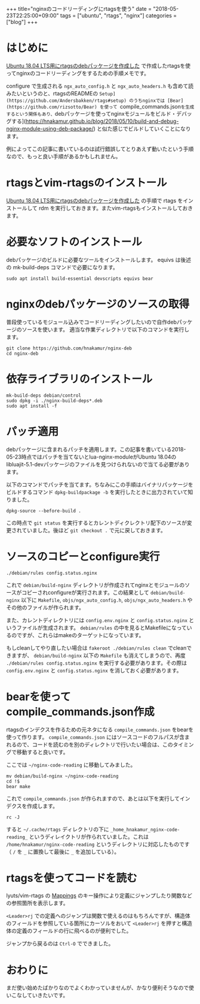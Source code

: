+++
title="nginxのコードリーディングにrtagsを使う"
date = "2018-05-23T22:25:00+09:00"
tags = ["ubuntu", "rtags", "nginx"]
categories = ["blog"]
+++


# はじめに

[Ubuntu 18.04 LTS用にrtagsのdebパッケージを作成した](/blog/2018/05/23/build-rtags-deb-for-ubuntu-18.04-lts/) で作成したrtagsを使ってnginxのコードリーディングをするための手順メモです。

configure で生成される `ngx_auto_config.h` と `ngx_auto_headers.h` も含めて読みたいというのと、rtagsのREADMEの `Setup](https://github.com/Andersbakken/rtags#setup) のうちnginxでは [Bear](https://github.com/rizsotto/Bear) を使って `compile_commands.json` を生成するという関係もあり、 `debパッケージを使ってnginxモジュールをビルド・デバッグする](https://hnakamur.github.io/blog/2018/05/10/build-and-debug-nginx-module-using-deb-package/) と似た感じでビルドしていくことになります。

例によってこの記事に書いているのは試行錯誤してとりあえず動いたという手順なので、もっと良い手順があるかもしれません。

# rtagsとvim-rtagsのインストール

[Ubuntu 18.04 LTS用にrtagsのdebパッケージを作成した](/blog/2018/05/23/build-rtags-deb-for-ubuntu-18.04-lts/) の手順で rtags をインストールして rdm を実行しておきます。またvim-rtagsもインストールしておきます。

# 必要なソフトのインストール

debパッケージのビルドに必要なツールをインストールします。 equivs は後述の mk-build-deps コマンドで必要になります。

```console
sudo apt install build-essential devscripts equivs bear
```

# nginxのdebパッケージのソースの取得

普段使っているモジュール込みでコードリーディングしたいので自作debパッケージのソースを使います。
適当な作業ディレクトリで以下のコマンドを実行します。

```console
git clone https://github.com/hnakamur/nginx-deb
cd nginx-deb
```

# 依存ライブラリのインストール

```console
mk-build-deps debian/control
sudo dpkg -i ./nginx-build-deps*.deb
sudo apt install -f
```

# パッチ適用

debパッケージに含まれるパッチを適用します。この記事を書いている2018-05-23時点ではパッチを当てないとlua-nginx-moduleがUbuntu 18.04のlibluajit-5.1-devパッケージのファイルを見つけられないので当てる必要があります。

以下のコマンドでパッチを当てます。ちなみにこの手順はバイナリパッケージをビルドするコマンド `dpkg-buildpackage -b` を実行したときに出力されていて知りました。

```console
dpkg-source --before-build .
```

この時点で `git status` を実行するとカレントディクレクトリ配下のソースが変更されていました。後ほど `git checkout .` で元に戻しておきます。

# ソースのコピーとconfigure実行

```console
./debian/rules config.status.nginx
```

これで `debian/build-nginx` ディレクトリが作成されてnginxとモジュールのソースがコピーされconfigureが実行されます。この結果として `debian/build-nginx` 以下に `Makefile`, `objs/ngx_auto_config.h`, `objs/ngx_auto_headers.h` やその他のファイルが作られます。

また、カレントディレクトリには `config.env.nginx` と `config.status.nginx` というファイルが生成されます。 `debian/rules` の中を見るとMakefileになっているのですが、これらはmakeのターゲットになっています。

もしcleanしてやり直したい場合は `fakeroot ./debian/rules clean` でcleanできますが、 `debian/build-nginx` 以下の `Makefile` も消えてしまうので、再度 `./debian/rules config.status.nginx` を実行する必要があります。その際は `config.env.nginx` と `config.status.nginx` を消しておく必要があります。

# bearを使ってcompile_commands.json作成

rtagsのインデクスを作るための元ネタになる `compile_commands.json` をbearを使って作ります。
`compile_commands.json` にはソースコードのフルパスが含まれるので、コードを読むのを別のディレクトリで行いたい場合は、このタイミングで移動すると良いです。

ここでは `~/nginx-code-reading` に移動してみました。

```console
mv debian/build-nginx ~/nginx-code-reading
cd !$
bear make
```

これで `compile_commands.json` が作られますので、あとは以下を実行してインデクスを作成します。

```console
rc -J
```

すると `~/.cache/rtags` ディレクトリの下に `_home_hnakamur_nginx-code-reading_` というディレイクトリが作られていました。これは `/home/hnakamur/nginx-code-reading` というディレクトリに対応したものです（ `/` を `_` に置換して最後に `_` を追加している）。

# rtagsを使ってコードを読む

lyuts/vim-rtags の [Mappings](https://github.com/lyuts/vim-rtags#mappings) のキー操作により定義にジャンプしたり関数などの参照箇所を表示します。

`<Leader>rj` での定義へのジャンプは関数で使えるのはもちろんですが、構造体のフィールドを参照している箇所にカーソルをおいて `<Leader>rj` を押すと構造体の定義のフィールドの行に飛べるのが便利でした。

ジャンプから戻るのは `Ctrl-O` でできました。

# おわりに

まだ使い始めたばかりなのでよくわかっていませんが、かなり便利そうなので使いこなしていきたいです。
